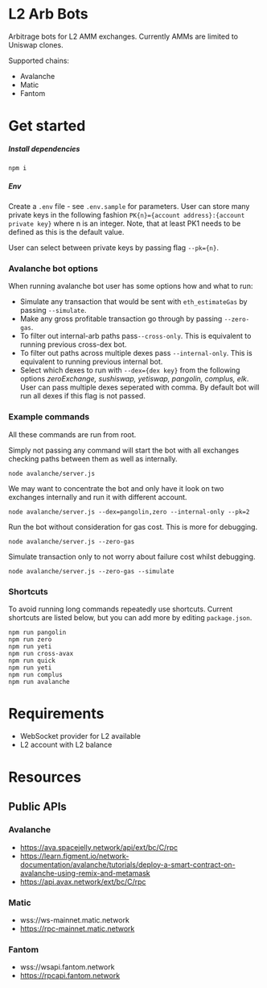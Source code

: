 # L2 Arb Bots

Arbitrage bots for L2 AMM exchanges. Currently AMMs are limited to Uniswap clones.

Supported chains:
 - Avalanche
 - Matic
 - Fantom

# Get started

##### Install dependencies
```
npm i
```

##### Env
Create a `.env` file - see `.env.sample` for parameters.
User can store many private keys in the following fashion
`PK{n}={account address}:{account private key}` where n is an integer. 
Note, that at least PK1 needs to be defined as this is the default value. 

User can select between private keys by passing flag `--pk={n}`.

### Avalanche bot options
When running avalanche bot user has some options how and what to run:
- Simulate any transaction that would be sent with `eth_estimateGas` by passing `--simulate`.
- Make any gross profitable transaction go through by passing `--zero-gas`.
- To filter out internal-arb paths pass`--cross-only`. This is equivalent to running previous cross-dex bot.
- To filter out paths across multiple dexes pass `--internal-only`. This is equivalent to running previous internal bot.
- Select which dexes to run with `--dex={dex key}` from the following options *zeroExchange, sushiswap, yetiswap, pangolin, complus, elk*. User can pass multiple dexes seperated with comma. By default bot will run all dexes if this flag is not passed.

### Example commands

All these commands are run from root.

Simply not passing any command will start the bot with all exchanges checking paths between them as well as internally. 
```
node avalanche/server.js
```
We may want to concentrate the bot and only have it look on two exchanges internally and run it with different account.
```
node avalanche/server.js --dex=pangolin,zero --internal-only --pk=2
```
Run the bot without consideration for gas cost. This is more for debugging. 
```
node avalanche/server.js --zero-gas
```
Simulate transaction only to not worry about failure cost whilst debugging.
```
node avalanche/server.js --zero-gas --simulate
```

### Shortcuts

To avoid running long commands repeatedly use shortcuts.
Current shortcuts are listed below, but you can add more by editing `package.json`.

```
npm run pangolin
npm run zero
npm run yeti
npm run cross-avax
npm run quick
npm run yeti
npm run complus
npm run avalanche
```

# Requirements

*  WebSocket provider for L2 available
*  L2 account with L2 balance

# Resources
## Public APIs
### Avalanche

* https://ava.spacejelly.network/api/ext/bc/C/rpc
* https://learn.figment.io/network-documentation/avalanche/tutorials/deploy-a-smart-contract-on-avalanche-using-remix-and-metamask
* https://api.avax.network/ext/bc/C/rpc

### Matic
 * wss://ws-mainnet.matic.network
 * https://rpc-mainnet.matic.network

### Fantom
 * wss://wsapi.fantom.network
 * https://rpcapi.fantom.network
